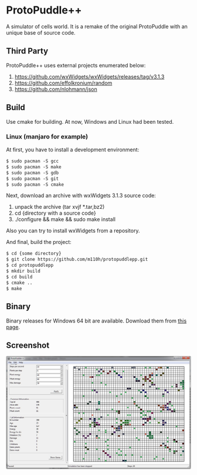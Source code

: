 # ProtoPuddle++
A simulator of cells world. It is a remake of the original ProtoPuddle with an unique base of source code.

## Third Party
ProtoPuddle++ uses external projects enumerated below:
1. https://github.com/wxWidgets/wxWidgets/releases/tag/v3.1.3
2. https://github.com/effolkronium/random
3. https://github.com/nlohmann/json

## Build
Use cmake for building. At now, Windows and Linux had been tested.

### Linux (manjaro for example)

At first, you have to install a development environment:
```
$ sudo pacman -S gcc
$ sudo pacman -S make
$ sudo pacman -S gdb
$ sudo pacman -S git
$ sudo pacman -S cmake
```
Next, download an archive with wxWidgets 3.1.3 source code:

1) unpack the archive (tar xvjf *.tar,bz2)
2) cd {directory with a source code}
3) ./configure && make && sudo make install

Also you can try to install wxWidgets from a repository.

And final, build the project:
```
$ cd {some directory}
$ git clone https://github.com/m110h/protopuddlepp.git
$ cd protopuddlepp
$ mkdir build
$ cd build
$ cmake ..
$ make
```
## Binary
Binary releases for Windows 64 bit are available. Download them from [this page](https://github.com/m110h/protopuddlepp/releases).

## Screenshot
![Image description](screenshots/main_window.jpg)
